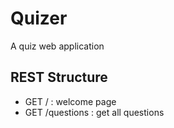 # Quizer
A quiz web application

## REST Structure
- GET /             : welcome page
- GET /questions    : get all questions
